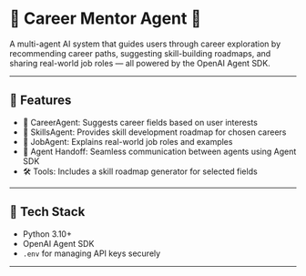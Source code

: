 # 💼 Career Mentor Agent 🎯

A multi-agent AI system that guides users through career exploration by recommending career paths, suggesting skill-building roadmaps,
and sharing real-world job roles — all powered by the OpenAI Agent SDK.

---

## 📌 Features

- 🤖 CareerAgent: Suggests career fields based on user interests
- 📘 SkillsAgent: Provides skill development roadmap for chosen careers
- 💼 JobAgent: Explains real-world job roles and examples
- 🔁 Agent Handoff: Seamless communication between agents using Agent SDK
- 🛠️ Tools: Includes a skill roadmap generator for selected fields

---

## 🚀 Tech Stack

- Python 3.10+
- OpenAI Agent SDK
- `.env` for managing API keys securely

---
